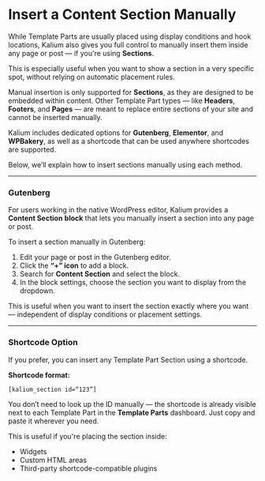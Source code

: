 # Insert a Content Section Manually

While Template Parts are usually placed using display conditions and hook locations, Kalium also gives you full control to manually insert them inside any page or post — if you're using **Sections**.

This is especially useful when you want to show a section in a very specific spot, without relying on automatic placement rules.

Manual insertion is only supported for **Sections**, as they are designed to be embedded within content. Other Template Part types — like **Headers**, **Footers**, and **Pages** — are meant to replace entire sections of your site and cannot be inserted manually.

Kalium includes dedicated options for **Gutenberg**, **Elementor**, and **WPBakery**, as well as a shortcode that can be used anywhere shortcodes are supported.

Below, we’ll explain how to insert sections manually using each method.

***

### Gutenberg

For users working in the native WordPress editor, Kalium provides a **Content Section** **block** that lets you manually insert a section into any page or post.

To insert a section manually in Gutenberg:

1. Edit your page or post in the Gutenberg editor.
2. Click the **“+” icon** to add a block.
3. Search for **Content Section** and select the block.
4. In the block settings, choose the section you want to display from the dropdown.

This is useful when you want to insert the section exactly where you want — independent of display conditions or placement settings.

***

### Shortcode Option

If you prefer, you can insert any Template Part Section using a shortcode.

**Shortcode format:**

```
[kalium_section id=“123”]
```

You don’t need to look up the ID manually — the shortcode is already visible next to each Template Part in the **Template Parts** dashboard. Just copy and paste it wherever you need.

This is useful if you're placing the section inside:

* Widgets
* Custom HTML areas
* Third-party shortcode-compatible plugins
